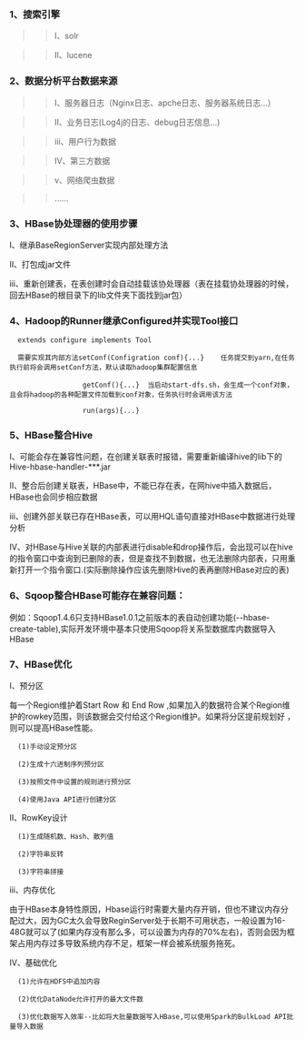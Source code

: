 ### 1、搜索引擎
  >>Ⅰ、solr
  
  >>Ⅱ、lucene
### 2、数据分析平台数据来源
  >>Ⅰ、服务器日志（Nginx日志、apche日志、服务器系统日志...）
  
  >>Ⅱ、业务日志(Log4j的日志、debug日志信息...)
  
  >>ⅲ、用户行为数据
  
  >>Ⅳ、第三方数据
  
  >>ⅴ、网络爬虫数据
  
  >>......
### 3、HBase协处理器的使用步骤
  Ⅰ、继承BaseRegionServer实现内部处理方法
  
  Ⅱ、打包成jar文件
  
  ⅲ、重新创建表，在表创建时会自动挂载该协处理器（表在挂载协处理器的时候，回去HBase的根目录下的lib文件夹下面找到jar包）
### 4、Hadoop的Runner继承Configured并实现Tool接口
      extends configure implements Tool
      
      需要实现其内部方法setConf(Configration conf){...}    任务提交到yarn,在任务执行前将会调用setConf方法，默认读取hadoop集群配置信息
      
                      getConf(){...}  当启动start-dfs.sh，会生成一个conf对象，且会将hadoop的各种配置文件加载到conf对象，任务执行时会调用该方法
                      
                      run(args){...}  
### 5、HBase整合Hive
   Ⅰ、可能会存在兼容性问题，在创建关联表时报错，需要重新编译hive的lib下的Hive-hbase-handler-***.jar
   
   Ⅱ、整合后创建关联表，HBase中，不能已存在表，在网hive中插入数据后，HBase也会同步相应数据
   
   ⅲ、创建外部关联已存在HBase表，可以用HQL语句直接对HBase中数据进行处理分析
   
   Ⅳ、对HBase与Hive关联的内部表进行disable和drop操作后，会出现可以在hive的指令窗口中查询到已删除的表，但是查找不到数据，也无法删除内部表，只用重新打开一个指令窗口.(实际删除操作应该先删除Hive的表再删除HBase对应的表)
### 6、Sqoop整合HBase可能存在兼容问题：

   例如：Sqoop1.4.6只支持HBase1.0.1之前版本的表自动创建功能(--hbase-create-table),实际开发环境中基本只使用Sqoop将关系型数据库内数据导入HBase
### 7、HBase优化

   Ⅰ、预分区
   
   每一个Region维护着Start Row 和 End Row ,如果加入的数据符合某个Region维护的rowkey范围，则该数据会交付给这个Region维护。如果将分区提前规划好
，则可以提高HBase性能。
 
      (1)手动设定预分区
      
      (2)生成十六进制序列预分区
      
      (3)按照文件中设置的规则进行预分区
      
      (4)使用Java API进行创建分区
      
   Ⅱ、RowKey设计
   
      (1)生成随机数、Hash、散列值
      
      (2)字符串反转
      
      (3)字符串拼接
      
   ⅲ、内存优化
   
   由于HBase本身特性原因，Hbase运行时需要大量内存开销，但也不建议内存分配过大，因为GC太久会导致ReginServer处于长期不可用状态，一般设置为16-48G就可以了(如果内存没有那么多，可以设置为内存的70%左右)，否则会因为框架占用内存过多导致系统内存不足，框架一样会被系统服务拖死。
  
   Ⅳ、基础优化
   
      (1)允许在HDFS中追加内容
      
      (2)优化DataNode允许打开的最大文件数
      
      (3)优化数据写入效率--比如将大批量数据写入HBase,可以使用Spark的BulkLoad API批量导入数据
      
